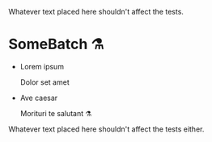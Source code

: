 Whatever text placed here shouldn't affect the tests.

# SomeBatch ⚗️

- Lorem ipsum

    Dolor set amet

- Ave caesar

    Morituri te salutant
⚗️

Whatever text placed here shouldn't affect the tests either.